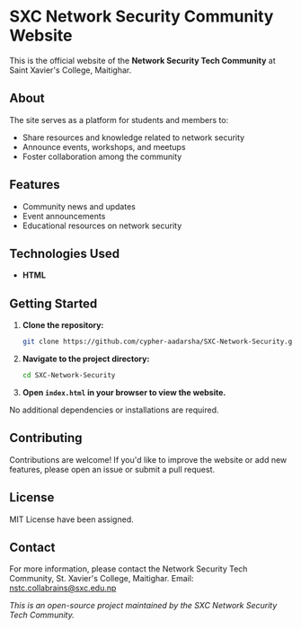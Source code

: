 # SXC Network Security Community Website

This is the official website of the **Network Security Tech Community** at Saint Xavier's College, Maitighar.

## About

The site serves as a platform for students and members to:
- Share resources and knowledge related to network security
- Announce events, workshops, and meetups
- Foster collaboration among the community

## Features

- Community news and updates
- Event announcements
- Educational resources on network security

## Technologies Used

- **HTML**

## Getting Started

1. **Clone the repository:**
   ```bash
   git clone https://github.com/cypher-aadarsha/SXC-Network-Security.git
   ```
2. **Navigate to the project directory:**
   ```bash
   cd SXC-Network-Security
   ```
3. **Open `index.html` in your browser to view the website.**

No additional dependencies or installations are required.

## Contributing

Contributions are welcome! If you'd like to improve the website or add new features, please open an issue or submit a pull request.

## License

MIT License have been assigned.

## Contact

For more information, please contact the Network Security Tech Community, St. Xavier's College, Maitighar.
Email: nstc.collabrains@sxc.edu.np

*This is an open-source project maintained by the SXC Network Security Tech Community.*

